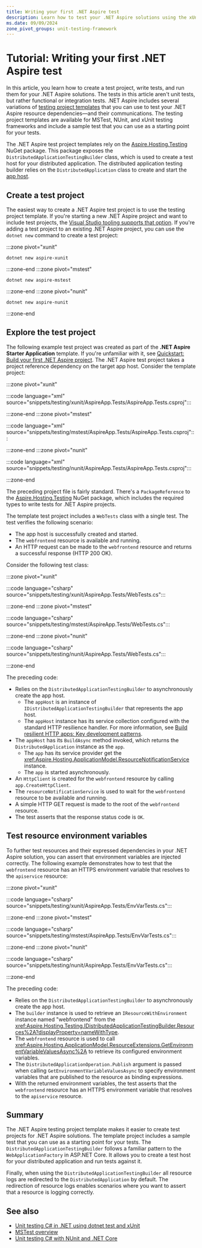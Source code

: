 ```yaml
---
title: Writing your first .NET Aspire test
description: Learn how to test your .NET Aspire solutions using the xUnit, NUnit, and MSTest testing frameworks.
ms.date: 09/09/2024
zone_pivot_groups: unit-testing-framework
---
```


# Tutorial: Writing your first .NET Aspire test

In this article, you learn how to create a test project, write tests, and run them for your .NET Aspire solutions. The tests in this article aren't unit tests, but rather functional or integration tests. .NET Aspire includes several variations of [testing project templates](../fundamentals/setup-tooling.md#net-aspire-project-templates) that you can use to test your .NET Aspire resource dependencies—and their communications. The testing project templates are available for MSTest, NUnit, and xUnit testing frameworks and include a sample test that you can use as a starting point for your tests.

The .NET Aspire test project templates rely on the [Aspire.Hosting.Testing](https://www.nuget.org/packages/Aspire.Hosting.Testing) NuGet package. This package exposes the `DistributedApplicationTestingBuilder` class, which is used to create a test host for your distributed application. The distributed application testing builder relies on the `DistributedApplication` class to create and start the [app host](../fundamentals/app-host-overview.md).

## Create a test project

The easiest way to create a .NET Aspire test project is to use the testing project template. If you're starting a new .NET Aspire project and want to include test projects, the [Visual Studio tooling supports that option](../fundamentals/setup-tooling.md#create-test-project). If you're adding a test project to an existing .NET Aspire project, you can use the `dotnet new` command to create a test project:

:::zone pivot="xunit"

```dotnetcli
dotnet new aspire-xunit
```

:::zone-end
:::zone pivot="mstest"

```dotnetcli
dotnet new aspire-mstest
```

:::zone-end
:::zone pivot="nunit"

```dotnetcli
dotnet new aspire-nunit
```

:::zone-end

## Explore the test project

The following example test project was created as part of the **.NET Aspire Starter Application** template. If you're unfamiliar with it, see [Quickstart: Build your first .NET Aspire project](../get-started/build-your-first-aspire-app.md). The .NET Aspire test project takes a project reference dependency on the target app host. Consider the template project:

:::zone pivot="xunit"

:::code language="xml" source="snippets/testing/xunit/AspireApp.Tests/AspireApp.Tests.csproj":::

:::zone-end
:::zone pivot="mstest"

:::code language="xml" source="snippets/testing/mstest/AspireApp.Tests/AspireApp.Tests.csproj":::

:::zone-end
:::zone pivot="nunit"

:::code language="xml" source="snippets/testing/nunit/AspireApp.Tests/AspireApp.Tests.csproj":::

:::zone-end

The preceding project file is fairly standard. There's a `PackageReference` to the [Aspire.Hosting.Testing](https://www.nuget.org/packages/Aspire.Hosting.Testing) NuGet package, which includes the required types to write tests for .NET Aspire projects.

The template test project includes a `WebTests` class with a single test. The test verifies the following scenario:

- The app host is successfully created and started.
- The `webfrontend` resource is available and running.
- An HTTP request can be made to the `webfrontend` resource and returns a successful response (HTTP 200 OK).

Consider the following test class:

:::zone pivot="xunit"

:::code language="csharp" source="snippets/testing/xunit/AspireApp.Tests/WebTests.cs":::

:::zone-end
:::zone pivot="mstest"

:::code language="csharp" source="snippets/testing/mstest/AspireApp.Tests/WebTests.cs":::

:::zone-end
:::zone pivot="nunit"

:::code language="csharp" source="snippets/testing/nunit/AspireApp.Tests/WebTests.cs":::

:::zone-end

The preceding code:

- Relies on the `DistributedApplicationTestingBuilder` to asynchronously create the app host.
  - The `appHost` is an instance of `IDistributedApplicationTestingBuilder` that represents the app host.
  - The `appHost` instance has its service collection configured with the standard HTTP resilience handler. For more information, see [Build resilient HTTP apps: Key development patterns](/dotnet/core/resilience/http-resilience).
- The `appHost` has its `BuildAsync` method invoked, which returns the `DistributedApplication` instance as the `app`.
  - The `app` has its service provider get the <xref:Aspire.Hosting.ApplicationModel.ResourceNotificationService> instance.
  - The `app` is started asynchronously.
- An `HttpClient` is created for the `webfrontend` resource by calling `app.CreateHttpClient`.
- The `resourceNotificationService` is used to wait for the `webfrontend` resource to be available and running.
- A simple HTTP GET request is made to the root of the `webfrontend` resource.
- The test asserts that the response status code is `OK`.

## Test resource environment variables

To further test resources and their expressed dependencies in your .NET Aspire solution, you can assert that environment variables are injected correctly. The following example demonstrates how to test that the `webfrontend` resource has an HTTPS environment variable that resolves to the `apiservice` resource:

:::zone pivot="xunit"

:::code language="csharp" source="snippets/testing/xunit/AspireApp.Tests/EnvVarTests.cs":::

:::zone-end
:::zone pivot="mstest"

:::code language="csharp" source="snippets/testing/mstest/AspireApp.Tests/EnvVarTests.cs":::

:::zone-end
:::zone pivot="nunit"

:::code language="csharp" source="snippets/testing/nunit/AspireApp.Tests/EnvVarTests.cs":::

:::zone-end

The preceding code:

- Relies on the `DistributedApplicationTestingBuilder` to asynchronously create the app host.
- The `builder` instance is used to retrieve an `IResourceWithEnvironment` instance named "webfrontend" from the <xref:Aspire.Hosting.Testing.IDistributedApplicationTestingBuilder.Resources%2A?displayProperty=nameWithType>.
- The `webfrontend` resource is used to call <xref:Aspire.Hosting.ApplicationModel.ResourceExtensions.GetEnvironmentVariableValuesAsync%2A> to retrieve its configured environment variables.
- The `DistributedApplicationOperation.Publish` argument is passed when calling `GetEnvironmentVariableValuesAsync` to specify environment variables that are published to the resource as binding expressions.
- With the returned environment variables, the test asserts that the `webfrontend` resource has an HTTPS environment variable that resolves to the `apiservice` resource.

## Summary

The .NET Aspire testing project template makes it easier to create test projects for .NET Aspire solutions. The template project includes a sample test that you can use as a starting point for your tests. The `DistributedApplicationTestingBuilder` follows a familiar pattern to the `WebApplicationFactory` in ASP.NET Core. It allows you to create a test host for your distributed application and run tests against it.

Finally, when using the `DistributedApplicationTestingBuilder` all resource logs are redirected to the `DistributedApplication` by default. The redirection of resource logs enables scenarios where you want to assert that a resource is logging correctly.

## See also

- [Unit testing C# in .NET using dotnet test and xUnit](/dotnet/core/testing/unit-testing-with-dotnet-test)
- [MSTest overview](/dotnet/core/testing/unit-testing-mstest-intro)
- [Unit testing C# with NUnit and .NET Core](/dotnet/core/testing/unit-testing-with-nunit)
